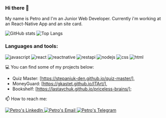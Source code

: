 ### Hi there 👋
My name is Petro and I'm an Junior Web Developer.
Currently i'm working at an React-Native App and an site card.

![GitHub stats](https://github-readme-stats.vercel.app/api?username=pttkachuk&show_icons=true&hide_title=true&count_private=true&include_all_commits=true&count_private=true&theme=gotham)
![Top Langs](https://github-readme-stats.vercel.app/api/top-langs/?username=pttkachuk&layout=compact&theme=gotham&custom_title=Statistics) 

### Languages and tools:
![javascript](https://img.shields.io/badge/javascript-yellow?style=for-the-badge&logo=javascript&logoColor=white)
![react](https://img.shields.io/badge/react-blue?style=for-the-badge&logo=react&logoColor=white)
![reactnative](https://img.shields.io/badge/reactnative-admiral?style=for-the-badge&logo=reactnative&logoColor=white)
![restapi](https://img.shields.io/badge/restapi-grey?style=for-the-badge&logo=restapi&logoColor=white)
![nodejs](https://img.shields.io/badge/nodejs-green?style=for-the-badge&logo=nodejs&logoColor=white)
![css](https://img.shields.io/badge/css-blue?style=for-the-badge&logo=css&logoColor=white)
![html](https://img.shields.io/badge/html-red?style=for-the-badge&logo=html&logoColor=white)

💻 You can find some of my projects below:
- Quiz Master: [https://stepaniuk-den.github.io/quiz-master/],
- MoneyGuard: [https://gkastet.github.io/ITArt/],
- Bookshelf: [https://lastavchuk.github.io/priceless-brains/];

📫 How to reach me:

<a href="https://www.linkedin.com/in/petro-tkachuk/">
  <img alt="Petro's LinkedIn" src="https://img.shields.io/badge/linkedin-blue?style=for-the-badge&logo=linkedin&logoColor=white"/>
</a>

<a href="mailto:petrotkachuk6@gmail.com">
  <img alt="Petro's Email" src="https://img.shields.io/badge/email-red?style=for-the-badge&logo=gmail&logoColor=white"/>
</a>

<a href="https://t.me/pttkachuk">
  <img alt="Petro's Telegram" src="https://img.shields.io/badge/Telegram-blue?style=for-the-badge&logo=telegram&logoColor=white"/>
</a>



<!---
pttkachuk/pttkachuk is a ✨ special ✨ repository because its `README.md` (this file) appears on your GitHub profile.
You can click the Preview link to take a look at your changes.
--->
